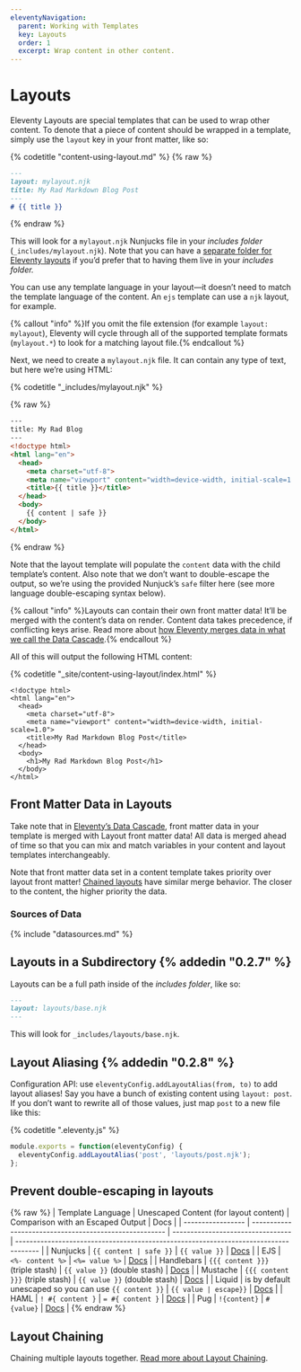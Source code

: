 ```yaml
---
eleventyNavigation:
  parent: Working with Templates
  key: Layouts
  order: 1
  excerpt: Wrap content in other content.
---
```

# Layouts

Eleventy Layouts are special templates that can be used to wrap other content. To denote that a piece of content should be wrapped in a template, simply use the `layout` key in your front matter, like so:

{% codetitle "content-using-layout.md" %}
{% raw %}
```markdown
---
layout: mylayout.njk
title: My Rad Markdown Blog Post
---
# {{ title }}
```
{% endraw %}

This will look for a `mylayout.njk` Nunjucks file in your _includes folder_ (`_includes/mylayout.njk`). Note that you can have a [separate folder for Eleventy layouts](/docs/config/#directory-for-layouts-(optional)) if you’d prefer that to having them live in your _includes folder._

You can use any template language in your layout—it doesn’t need to match the template language of the content. An `ejs` template can use a `njk` layout, for example.

{% callout "info" %}If you omit the file extension (for example <code>layout: mylayout</code>), Eleventy will cycle through all of the supported template formats (<code>mylayout.*</code>) to look for a matching layout file.{% endcallout %}

Next, we need to create a `mylayout.njk` file. It can contain any type of text, but here we’re using HTML:

{% codetitle "_includes/mylayout.njk" %}

{% raw %}
```html
---
title: My Rad Blog
---
<!doctype html>
<html lang="en">
  <head>
    <meta charset="utf-8">
    <meta name="viewport" content="width=device-width, initial-scale=1.0">
    <title>{{ title }}</title>
  </head>
  <body>
    {{ content | safe }}
  </body>
</html>
```
{% endraw %}

Note that the layout template will populate the `content` data with the child template’s content. Also note that we don’t want to double-escape the output, so we’re using the provided Nunjuck’s `safe` filter here (see more language double-escaping syntax below).

{% callout "info" %}Layouts can contain their own front matter data! It’ll be merged with the content’s data on render. Content data takes precedence, if conflicting keys arise. Read more about <a href="/docs/data-cascade/">how Eleventy merges data in what we call the Data Cascade</a>.{% endcallout %}

All of this will output the following HTML content:

{% codetitle "_site/content-using-layout/index.html" %}

```
<!doctype html>
<html lang="en">
  <head>
    <meta charset="utf-8">
    <meta name="viewport" content="width=device-width, initial-scale=1.0">
    <title>My Rad Markdown Blog Post</title>
  </head>
  <body>
    <h1>My Rad Markdown Blog Post</h1>
  </body>
</html>
```

## Front Matter Data in Layouts

Take note that in [Eleventy’s Data Cascade](/docs/data/), front matter data in your template is merged with Layout front matter data! All data is merged ahead of time so that you can mix and match variables in your content and layout templates interchangeably.

Note that front matter data set in a content template takes priority over layout front matter! [Chained layouts](/docs/layout-chaining/) have similar merge behavior. The closer to the content, the higher priority the data.

### Sources of Data

{% include "datasources.md" %}

## Layouts in a Subdirectory {% addedin "0.2.7" %}

Layouts can be a full path inside of the _includes folder_, like so:

```markdown
---
layout: layouts/base.njk
---
```

This will look for `_includes/layouts/base.njk`.

## Layout Aliasing {% addedin "0.2.8" %}

Configuration API: use `eleventyConfig.addLayoutAlias(from, to)` to add layout aliases! Say you have a bunch of existing content using `layout: post`. If you don’t want to rewrite all of those values, just map `post` to a new file like this:

{% codetitle ".eleventy.js" %}

```js
module.exports = function(eleventyConfig) {
  eleventyConfig.addLayoutAlias('post', 'layouts/post.njk');
};
```

## Prevent double-escaping in layouts

{% raw %}
| Template Language | Unescaped Content (for layout content)                 | Comparison with an Escaped Output | Docs                                                                                 |
| ----------------- | ------------------------------------------------------ | --------------------------------- | ------------------------------------------------------------------------------------ |
| Nunjucks          | `{{ content | safe }}`                                | `{{ value }}`                     | [Docs](https://mozilla.github.io/nunjucks/templating.html#safe)                      |
| EJS               | `<%- content %>`                                       | `<%= value %>`                    | [Docs](https://www.npmjs.com/package/ejs#tags)                                       |
| Handlebars        | `{{{ content }}}` (triple stash)                       | `{{ value }}` (double stash)      | [Docs](https://handlebarsjs.com/#html-escaping)                                       |
| Mustache          | `{{{ content }}}` (triple stash)                       | `{{ value }}` (double stash)      | [Docs](https://github.com/janl/mustache.js#variables)                                |
| Liquid            | is by default unescaped so you can use `{{ content }}` | `{{ value | escape}}`            | [Docs](http://shopify.github.io/liquid/filters/escape/)                              |
| HAML              | `! #{ content }`                                       | `= #{ content }`                  | [Docs](http://haml.info/docs/yardoc/file.REFERENCE.html#unescaping_html)             |
| Pug               | `!{content}`                                           | `#{value}`                        | [Docs](https://pugjs.org/language/interpolation.html#string-interpolation-unescaped) |
{% endraw %}

## Layout Chaining

Chaining multiple layouts together. [Read more about Layout Chaining](/docs/layout-chaining/).